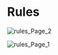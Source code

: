 # Rules

![rules_Page_2](https://user-images.githubusercontent.com/27791/187026332-3e5a58ce-b7f2-4eab-91de-c08e4ce187e1.png)

![rules_Page_1](https://user-images.githubusercontent.com/27791/187026334-ffb5c11b-cbc0-4314-ac4c-feab9b55ecde.png)
